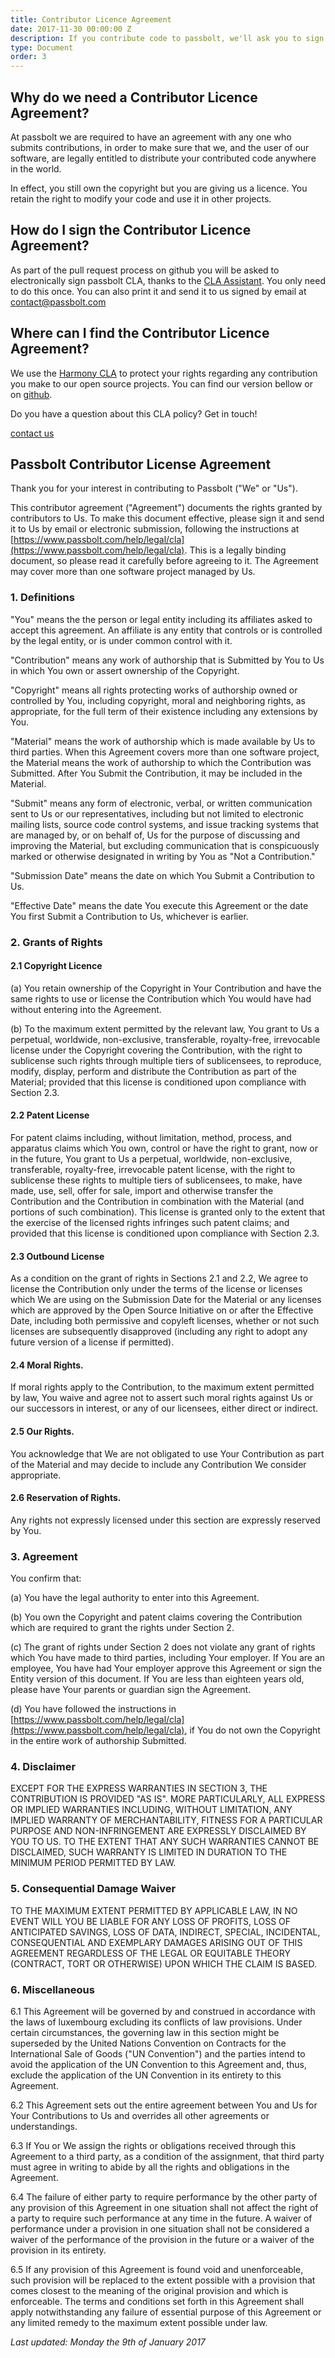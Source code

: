 ```yaml
---
title: Contributor Licence Agreement
date: 2017-11-30 00:00:00 Z
description: If you contribute code to passbolt, we'll ask you to sign an agreement that allows us to use the code. Weird right? 
type: Document
order: 3
---
```


## Why do we need a Contributor Licence Agreement?

At passbolt we are required to have an agreement with any one who submits contributions, in order to make sure that we, and the user of our software, are legally entitled to distribute your contributed code anywhere in the world.

In effect, you still own the copyright but you are giving us a licence. You retain the right to modify your code and use it in other projects.

## How do I sign the Contributor Licence Agreement?

As part of the pull request process on github you will be asked to electronically sign passbolt CLA, thanks to the [CLA Assistant](https://cla-assistant.io/). You only need to do this once. You can also print it and send it to us signed by email at [contact@passbolt.com](mailto:contact@passbolt.com)

## Where can I find the Contributor Licence Agreement?

We use the [Harmony CLA](http://harmonyagreements.org/faqs.html) to protect your rights regarding any contribution you make to our open source projects. You can find our version bellow or on [github](https://gist.github.com/stripthis/fd4d894872fc1503fbbe8e30f3492116).

Do you have a question about this CLA policy? Get in touch!

[contact us](mailto:contact@passbolt.com)

## Passbolt Contributor License Agreement

Thank you for your interest in contributing to Passbolt ("We" or "Us").

This contributor agreement ("Agreement") documents the rights granted by contributors to Us. To make this document effective, please sign it and send it to Us by email or electronic submission, following the instructions at [https://www.passbolt.com/help/legal/cla](https://www.passbolt.com/help/legal/cla). This is a legally binding document, so please read it carefully before agreeing to it. The Agreement may cover more than one software project managed by Us.

### 1\. Definitions

"You" means the the person or legal entity including its affiliates asked to accept this agreement. An affiliate is any entity that controls or is controlled by the legal entity, or is under common control with it.

"Contribution" means any work of authorship that is Submitted by You to Us in which You own or assert ownership of the Copyright.

"Copyright" means all rights protecting works of authorship owned or controlled by You, including copyright, moral and neighboring rights, as appropriate, for the full term of their existence including any extensions by You.

"Material" means the work of authorship which is made available by Us to third parties. When this Agreement covers more than one software project, the Material means the work of authorship to which the Contribution was Submitted. After You Submit the Contribution, it may be included in the Material.

"Submit" means any form of electronic, verbal, or written communication sent to Us or our representatives, including but not limited to electronic mailing lists, source code control systems, and issue tracking systems that are managed by, or on behalf of, Us for the purpose of discussing and improving the Material, but excluding communication that is conspicuously marked or otherwise designated in writing by You as "Not a Contribution."

"Submission Date" means the date on which You Submit a Contribution to Us.

"Effective Date" means the date You execute this Agreement or the date You first Submit a Contribution to Us, whichever is earlier.

### 2\. Grants of Rights

#### 2.1 Copyright Licence

(a) You retain ownership of the Copyright in Your Contribution and have the same rights to use or license the Contribution which You would have had without entering into the Agreement.

(b) To the maximum extent permitted by the relevant law, You grant to Us a perpetual, worldwide, non-exclusive, transferable, royalty-free, irrevocable license under the Copyright covering the Contribution, with the right to sublicense such rights through multiple tiers of sublicensees, to reproduce, modify, display, perform and distribute the Contribution as part of the Material; provided that this license is conditioned upon compliance with Section 2.3.

#### 2.2 Patent License

For patent claims including, without limitation, method, process, and apparatus claims which You own, control or have the right to grant, now or in the future, You grant to Us a perpetual, worldwide, non-exclusive, transferable, royalty-free, irrevocable patent license, with the right to sublicense these rights to multiple tiers of sublicensees, to make, have made, use, sell, offer for sale, import and otherwise transfer the Contribution and the Contribution in combination with the Material (and portions of such combination). This license is granted only to the extent that the exercise of the licensed rights infringes such patent claims; and provided that this license is conditioned upon compliance with Section 2.3.

#### 2.3 Outbound License

As a condition on the grant of rights in Sections 2.1 and 2.2, We agree to license the Contribution only under the terms of the license or licenses which We are using on the Submission Date for the Material or any licenses which are approved by the Open Source Initiative on or after the Effective Date, including both permissive and copyleft licenses, whether or not such licenses are subsequently disapproved (including any right to adopt any future version of a license if permitted).

#### 2.4 Moral Rights.

If moral rights apply to the Contribution, to the maximum extent permitted by law, You waive and agree not to assert such moral rights against Us or our successors in interest, or any of our licensees, either direct or indirect.

#### 2.5 Our Rights.

You acknowledge that We are not obligated to use Your Contribution as part of the Material and may decide to include any Contribution We consider appropriate.

#### 2.6 Reservation of Rights.

Any rights not expressly licensed under this section are expressly reserved by You.

### 3\. Agreement

You confirm that:

(a) You have the legal authority to enter into this Agreement.

(b) You own the Copyright and patent claims covering the Contribution which are required to grant the rights under Section 2.

(c) The grant of rights under Section 2 does not violate any grant of rights which You have made to third parties, including Your employer. If You are an employee, You have had Your employer approve this Agreement or sign the Entity version of this document. If You are less than eighteen years old, please have Your parents or guardian sign the Agreement.

(d) You have followed the instructions in [https://www.passbolt.com/help/legal/cla](https://www.passbolt.com/help/legal/cla), if You do not own the Copyright in the entire work of authorship Submitted.

### 4\. Disclaimer

EXCEPT FOR THE EXPRESS WARRANTIES IN SECTION 3, THE CONTRIBUTION IS PROVIDED "AS IS". MORE PARTICULARLY, ALL EXPRESS OR IMPLIED WARRANTIES INCLUDING, WITHOUT LIMITATION, ANY IMPLIED WARRANTY OF MERCHANTABILITY, FITNESS FOR A PARTICULAR PURPOSE AND NON-INFRINGEMENT ARE EXPRESSLY DISCLAIMED BY YOU TO US. TO THE EXTENT THAT ANY SUCH WARRANTIES CANNOT BE DISCLAIMED, SUCH WARRANTY IS LIMITED IN DURATION TO THE MINIMUM PERIOD PERMITTED BY LAW.

### 5\. Consequential Damage Waiver

TO THE MAXIMUM EXTENT PERMITTED BY APPLICABLE LAW, IN NO EVENT WILL YOU BE LIABLE FOR ANY LOSS OF PROFITS, LOSS OF ANTICIPATED SAVINGS, LOSS OF DATA, INDIRECT, SPECIAL, INCIDENTAL, CONSEQUENTIAL AND EXEMPLARY DAMAGES ARISING OUT OF THIS AGREEMENT REGARDLESS OF THE LEGAL OR EQUITABLE THEORY (CONTRACT, TORT OR OTHERWISE) UPON WHICH THE CLAIM IS BASED.

### 6\. Miscellaneous

6.1 This Agreement will be governed by and construed in accordance with the laws of luxembourg excluding its conflicts of law provisions. Under certain circumstances, the governing law in this section might be superseded by the United Nations Convention on Contracts for the International Sale of Goods ("UN Convention") and the parties intend to avoid the application of the UN Convention to this Agreement and, thus, exclude the application of the UN Convention in its entirety to this Agreement.

6.2 This Agreement sets out the entire agreement between You and Us for Your Contributions to Us and overrides all other agreements or understandings.

6.3 If You or We assign the rights or obligations received through this Agreement to a third party, as a condition of the assignment, that third party must agree in writing to abide by all the rights and obligations in the Agreement.

6.4 The failure of either party to require performance by the other party of any provision of this Agreement in one situation shall not affect the right of a party to require such performance at any time in the future. A waiver of performance under a provision in one situation shall not be considered a waiver of the performance of the provision in the future or a waiver of the provision in its entirety.

6.5 If any provision of this Agreement is found void and unenforceable, such provision will be replaced to the extent possible with a provision that comes closest to the meaning of the original provision and which is enforceable. The terms and conditions set forth in this Agreement shall apply notwithstanding any failure of essential purpose of this Agreement or any limited remedy to the maximum extent possible under law.

_Last updated: Monday the 9th of January 2017_